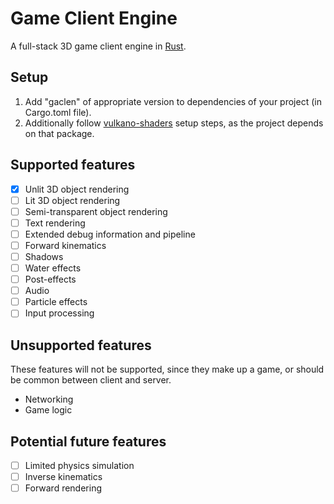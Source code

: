 # **Ga**me **Cl**ient **En**gine

A full-stack 3D game client engine in [Rust](https://www.rust-lang.org).

## Setup

1. Add "gaclen" of appropriate version to dependencies of your project (in Cargo.toml file).
2. Additionally follow [vulkano-shaders](https://github.com/vulkano-rs/vulkano#setup) setup steps, as the project depends on that package.

## Supported features

- [x] Unlit 3D object rendering
- [ ] Lit 3D object rendering
- [ ] Semi-transparent object rendering
- [ ] Text rendering
- [ ] Extended debug information and pipeline
- [ ] Forward kinematics
- [ ] Shadows
- [ ] Water effects
- [ ] Post-effects
- [ ] Audio
- [ ] Particle effects
- [ ] Input processing

## Unsupported features

These features will not be supported, since they make up a game, or should be common between client and server.

- Networking
- Game logic

## Potential future features

- [ ] Limited physics simulation
- [ ] Inverse kinematics
- [ ] Forward rendering
